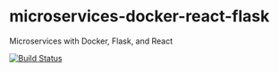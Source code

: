 # microservices-docker-react-flask
Microservices with Docker, Flask, and React

[![Build Status](https://travis-ci.org/tuanluu-agilityio/testdrive-app.svg?branch=main)](https://travis-ci.org/tuanluu-agilityio/testdriven-app)

